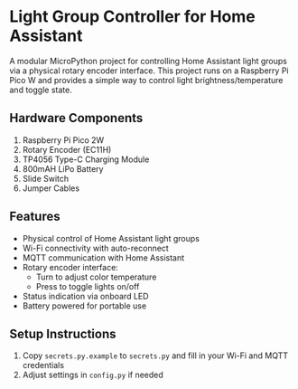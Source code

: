 # Light Group Controller for Home Assistant

A modular MicroPython project for controlling Home Assistant light groups via a physical rotary encoder interface. This project runs on a Raspberry Pi Pico W and provides a simple way to control light brightness/temperature and toggle state.

## Hardware Components

1. Raspberry Pi Pico 2W
2. Rotary Encoder (EC11H)
3. TP4056 Type-C Charging Module
4. 800mAH LiPo Battery
5. Slide Switch
6. Jumper Cables

## Features

- Physical control of Home Assistant light groups
- Wi-Fi connectivity with auto-reconnect
- MQTT communication with Home Assistant
- Rotary encoder interface:
  - Turn to adjust color temperature
  - Press to toggle lights on/off
- Status indication via onboard LED
- Battery powered for portable use

## Setup Instructions

1. Copy `secrets.py.example` to `secrets.py` and fill in your Wi-Fi and MQTT credentials
2. Adjust settings in `config.py` if needed
